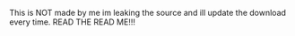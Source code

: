 This is NOT made by me im leaking the source and ill update the download every time.
READ THE READ ME!!!
